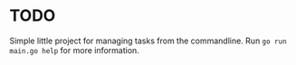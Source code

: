 # TODO
Simple little project for managing tasks from the commandline. Run `go run main.go help` for more information.
